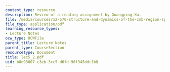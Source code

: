 ```yaml
---
content_type: resource
description: Review of a reading assignment by Guangping Xu.
file: /media/courses/12-570-structure-and-dynamics-of-the-cmb-region-spring-2004/b8d93807c3eb3cc5d6fd90f345ddc1b8_lec5_2.pdf
file_type: application/pdf
learning_resource_types:
- Lecture Notes
ocw_type: OCWFile
parent_title: Lecture Notes
parent_type: CourseSection
resourcetype: Document
title: lec5_2.pdf
uid: b8d93807-c3eb-3cc5-d6fd-90f345ddc1b8
---
```

